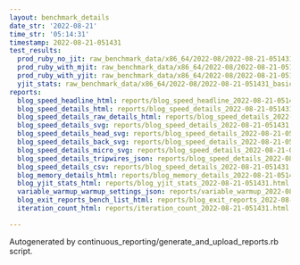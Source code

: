 ```yaml
---
layout: benchmark_details
date_str: '2022-08-21'
time_str: '05:14:31'
timestamp: 2022-08-21-051431
test_results:
  prod_ruby_no_jit: raw_benchmark_data/x86_64/2022-08/2022-08-21-051431_basic_benchmark_prod_ruby_no_jit.json
  prod_ruby_with_mjit: raw_benchmark_data/x86_64/2022-08/2022-08-21-051431_basic_benchmark_prod_ruby_with_mjit.json
  prod_ruby_with_yjit: raw_benchmark_data/x86_64/2022-08/2022-08-21-051431_basic_benchmark_prod_ruby_with_yjit.json
  yjit_stats: raw_benchmark_data/x86_64/2022-08/2022-08-21-051431_basic_benchmark_yjit_stats.json
reports:
  blog_speed_headline_html: reports/blog_speed_headline_2022-08-21-051431.html
  blog_speed_details_html: reports/blog_speed_details_2022-08-21-051431.html
  blog_speed_details_raw_details_html: reports/blog_speed_details_2022-08-21-051431.raw_details.html
  blog_speed_details_svg: reports/blog_speed_details_2022-08-21-051431.svg
  blog_speed_details_head_svg: reports/blog_speed_details_2022-08-21-051431.head.svg
  blog_speed_details_back_svg: reports/blog_speed_details_2022-08-21-051431.back.svg
  blog_speed_details_micro_svg: reports/blog_speed_details_2022-08-21-051431.micro.svg
  blog_speed_details_tripwires_json: reports/blog_speed_details_2022-08-21-051431.tripwires.json
  blog_speed_details_csv: reports/blog_speed_details_2022-08-21-051431.csv
  blog_memory_details_html: reports/blog_memory_details_2022-08-21-051431.html
  blog_yjit_stats_html: reports/blog_yjit_stats_2022-08-21-051431.html
  variable_warmup_warmup_settings_json: reports/variable_warmup_2022-08-21-051431.warmup_settings.json
  blog_exit_reports_bench_list_html: reports/blog_exit_reports_2022-08-21-051431.bench_list.html
  iteration_count_html: reports/iteration_count_2022-08-21-051431.html

---
```

Autogenerated by continuous_reporting/generate_and_upload_reports.rb script.
